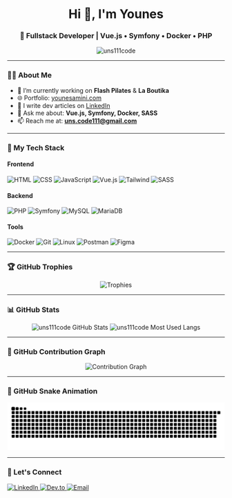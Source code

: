 <h1 align="center">Hi 👋, I'm Younes</h1>
<h3 align="center">🚀 Fullstack Developer | Vue.js • Symfony • Docker • PHP</h3>

<p align="center">
  <img src="https://komarev.com/ghpvc/?username=uns111code&label=Profile%20views&color=0e75b6&style=flat" alt="uns111code" />
</p>

---

### 🧑‍💻 About Me

- 🔭 I’m currently working on **Flash Pilates** & **La Boutika**
- 🌐 Portfolio: [younesamini.com](https://www.younesamini.com/)
- 📝 I write dev articles on [LinkedIn](https://www.linkedin.com/in/younes-amini-82a555356/)
- 💬 Ask me about: **Vue.js, Symfony, Docker, SASS**
- 📫 Reach me at: **uns.code111@gmail.com**

---

### 🧰 My Tech Stack

#### Frontend
![HTML](https://img.shields.io/badge/-HTML5-E34F26?logo=html5&logoColor=white&style=flat)
![CSS](https://img.shields.io/badge/-CSS3-1572B6?logo=css3&logoColor=white&style=flat)
![JavaScript](https://img.shields.io/badge/-JavaScript-F7DF1E?logo=javascript&logoColor=black&style=flat)
![Vue.js](https://img.shields.io/badge/-Vue.js-4FC08D?logo=vuedotjs&logoColor=white&style=flat)
![Tailwind](https://img.shields.io/badge/-TailwindCSS-38B2AC?logo=tailwindcss&logoColor=white&style=flat)
![SASS](https://img.shields.io/badge/-SASS-CC6699?logo=sass&logoColor=white&style=flat)

#### Backend
![PHP](https://img.shields.io/badge/-PHP-777BB4?logo=php&logoColor=white&style=flat)
![Symfony](https://img.shields.io/badge/-Symfony-000000?logo=symfony&logoColor=white&style=flat)
![MySQL](https://img.shields.io/badge/-MySQL-4479A1?logo=mysql&logoColor=white&style=flat)
![MariaDB](https://img.shields.io/badge/-MariaDB-003545?logo=mariadb&logoColor=white&style=flat)

#### Tools
![Docker](https://img.shields.io/badge/-Docker-2496ED?logo=docker&logoColor=white&style=flat)
![Git](https://img.shields.io/badge/-Git-F05032?logo=git&logoColor=white&style=flat)
![Linux](https://img.shields.io/badge/-Linux-FCC624?logo=linux&logoColor=black&style=flat)
![Postman](https://img.shields.io/badge/-Postman-FF6C37?logo=postman&logoColor=white&style=flat)
![Figma](https://img.shields.io/badge/-Figma-F24E1E?logo=figma&logoColor=white&style=flat)

---

### 🏆 GitHub Trophies

<p align="center">
  <img src="https://github-profile-trophy.vercel.app/?username=uns111code&theme=gruvbox&column=7&margin-w=10&no-bg=true" alt="Trophies" />
</p>

---

### 📊 GitHub Stats

<p align="center">
  <img src="https://github-readme-stats.vercel.app/api?username=uns111code&show_icons=true&theme=tokyonight&hide=issues,contribs&hide_rank=false" alt="uns111code GitHub Stats" />
  <img src="https://github-readme-stats.vercel.app/api/top-langs/?username=uns111code&layout=compact&theme=tokyonight" alt="uns111code Most Used Langs" />
</p>

---

### 🔁 GitHub Contribution Graph

<p align="center">
  <img src="https://github-readme-activity-graph.cyclic.app/graph?username=uns111code&theme=github-compact" alt="Contribution Graph" />
</p>

---

### 🐍 GitHub Snake Animation

<p align="center">
  <img src="https://github.com/uns111code/snk/blob/output/github-contribution-grid-snake-dark.svg" alt="snake gif" />
</p>

---

### 🔗 Let's Connect

<p align="left">
  <a href="https://linkedin.com/in/younes-amini-82a555356" target="_blank">
    <img src="https://img.shields.io/badge/LinkedIn-0077B5?logo=linkedin&logoColor=white" alt="LinkedIn" />
  </a>
  <a href="https://dev.to/younes_amini_9ca6d523d301" target="_blank">
    <img src="https://img.shields.io/badge/DEV.to-0A0A0A?logo=devdotto&logoColor=white" alt="Dev.to" />
  </a>
  <a href="mailto:uns.code111@gmail.com">
    <img src="https://img.shields.io/badge/Email-D14836?logo=gmail&logoColor=white" alt="Email" />
  </a>
</p>

<!-- BLOG-POST-LIST:START -->
<!-- BLOG-POST-LIST:END -->
